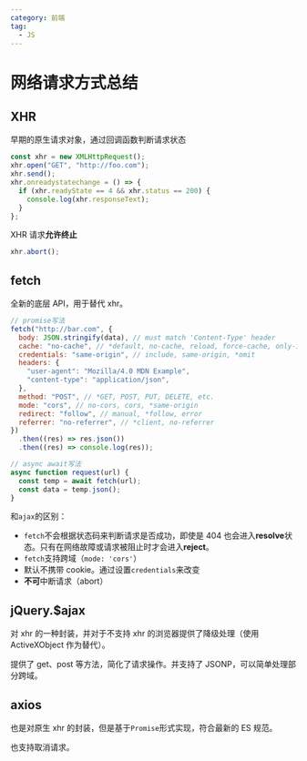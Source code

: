```yaml
---
category: 前端
tag:
  - JS
---
```


# 网络请求方式总结

## XHR

早期的原生请求对象，通过回调函数判断请求状态

```js
const xhr = new XMLHttpRequest();
xhr.open("GET", "http://foo.com");
xhr.send();
xhr.onreadystatechange = () => {
  if (xhr.readyState == 4 && xhr.status == 200) {
    console.log(xhr.responseText);
  }
};
```

XHR 请求**允许终止**

```js
xhr.abort();
```

## fetch

全新的底层 API，用于替代 xhr。

```js
// promise写法
fetch("http://bar.com", {
  body: JSON.stringify(data), // must match 'Content-Type' header
  cache: "no-cache", // *default, no-cache, reload, force-cache, only-if-cached
  credentials: "same-origin", // include, same-origin, *omit
  headers: {
    "user-agent": "Mozilla/4.0 MDN Example",
    "content-type": "application/json",
  },
  method: "POST", // *GET, POST, PUT, DELETE, etc.
  mode: "cors", // no-cors, cors, *same-origin
  redirect: "follow", // manual, *follow, error
  referrer: "no-referrer", // *client, no-referrer
})
  .then((res) => res.json())
  .then((res) => console.log(res));

// async await写法
async function request(url) {
  const temp = await fetch(url);
  const data = temp.json();
}
```

和`ajax`的区别：

- `fetch`不会根据状态码来判断请求是否成功，即使是 404 也会进入**resolve**状态。只有在网络故障或请求被阻止时才会进入**reject**。
- `fetch`支持跨域（`mode: 'cors'`）
- 默认不携带 cookie。通过设置`credentials`来改变
- **不可**中断请求（abort）

## jQuery.\$ajax

对 xhr 的一种封装，并对于不支持 xhr 的浏览器提供了降级处理（使用 ActiveXObject 作为替代）。

提供了 get、post 等方法，简化了请求操作。并支持了 JSONP，可以简单处理部分跨域。

## axios

也是对原生 xhr 的封装，但是基于`Promise`形式实现，符合最新的 ES 规范。

也支持取消请求。
